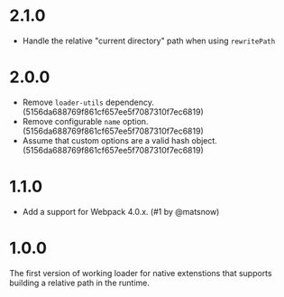 # 2.1.0

- Handle the relative "current directory" path when using `rewritePath`

# 2.0.0

- Remove `loader-utils` dependency. (5156da688769f861cf657ee5f7087310f7ec6819)
- Remove configurable `name` option. (5156da688769f861cf657ee5f7087310f7ec6819)
- Assume that custom options are a valid hash object. (5156da688769f861cf657ee5f7087310f7ec6819)

# 1.1.0

- Add a support for Webpack 4.0.x. (#1 by @matsnow)

# 1.0.0

The first version of working loader for native extenstions that supports building a relative path in the runtime.
